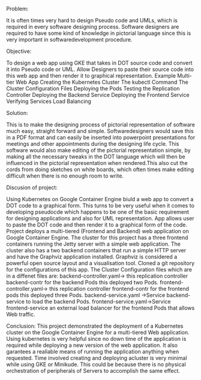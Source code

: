 Problem: 

It is often times very hard to design Pseudo code and UMLs, which is required in every software designing process.
Software designers are required to have some kind of knowledge in pictorial language since this is very important in softwaredevelopment procedure.

Objective: 

To design a web app using GKE that takes in DOT source code and convert it into Pseudo code or UML. 
Allow Designers to paste their source code into this web app and then render it to graphical representation.
 Example Multi-tier Web App
 Creating the Kubernetes Cluster
 The kubectl Command
 The Cluster Configuration Files
 Deploying the Pods
 Testing the Replication Controller
 Deploying the Backend Service
 Deploying the Frontend Service
 Verifying Services Load Balancing

Solution: 

This is to make the designing process of pictorial representation of software much easy, straight forward and simple. Softwaredesigners would save this in a PDF format and can easily be inserted into powerpoint presentations for meetings and other appointments during the designing life cycle. This software would also make editing of the pictorial representation simple, by making all the necessary tweaks in the DOT language which will then be influenced in the pictorial representation when rendered.This also cut the cords from doing sketches on white boards, which often times make editing difficult when there is no enough room to write.

Discusion of project:

Using Kubernetes on Google Container Engine biuld a web app to convert a DOT code to a graphical form. 
This turns to be very useful when it comes to developing pseudocde which happens to be one of the basic requirement for designing applications and also for UML representation. 
App allows user to paste the DOT code and then render it to a graphical form of the code.
Project deploys a multi-tiered (Frontend and Backend) web application on Google Container Engine. 
The cluster for this project has a three frontend containers running the Jetty server with a simple web application. 
The cluster also has a two backend containers that run a simple HTTP server and have the Graphviz application installed. 
Graphviz is considered a powerful open source layout and a visualisation tool. Cloned a git repository for the configurations of this app. 
The Cluster Configuration files which are in a diffenet files are:
backend-controller.yaml-> this replication controller backend-contr for the backend Pods this deployed two Pods.
frontend-controller.yaml-> this replication controller frontend-contr for the frontend pods this deployed three Pods.
backend-service.yaml ->Service backend-service to load the backend Pods.
frontend-service.yaml->Service frontend-service an external load balancer for the frontend Pods that allows Web traffic.

Conclusion:
This project demonstrated the deployment of a Kubernetes cluster on the Google Container Engine for a multi-tiered Web application. Using kubernetes is very helpful since no down time of the application is required while deploying a new version of the web application. It also garantees a realiable means of running the application anything when requested. Time involved creating and deploying acluster is very minimal while using GKE or Minikude. This could be because there is no physical orchestration of peripherals of Servers to accomplish the same effect.  
